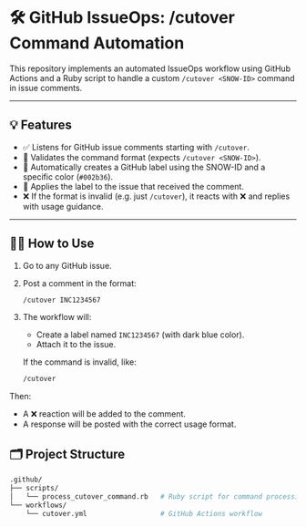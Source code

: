 # 🛠️ GitHub IssueOps: /cutover Command Automation

This repository implements an automated IssueOps workflow using GitHub Actions and a Ruby script to handle a custom `/cutover <SNOW-ID>` command in issue comments.

---

## 💡 Features

- ✅ Listens for GitHub issue comments starting with `/cutover`.
- 🧪 Validates the command format (expects `/cutover <SNOW-ID>`).
- 🔖 Automatically creates a GitHub label using the SNOW-ID and a specific color (`#002b36`).
- 📌 Applies the label to the issue that received the comment.
- ❌ If the format is invalid (e.g. just `/cutover`), it reacts with ❌ and replies with usage guidance.

---

## 🧑‍💻 How to Use

1. Go to any GitHub issue.
2. Post a comment in the format:

   ```bash
   /cutover INC1234567

3. The workflow will:
    - Create a label named `INC1234567` (with dark blue color).
    - Attach it to the issue.

    If the command is invalid, like:

    ```bash
    /cutover

Then:
- A ❌ reaction will be added to the comment.
- A response will be posted with the correct usage format.

## 🗂️ Project Structure
```bash
.github/
├── scripts/
│   └── process_cutover_command.rb   # Ruby script for command processing
└── workflows/
    └── cutover.yml                  # GitHub Actions workflow
